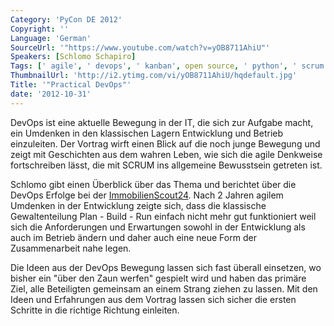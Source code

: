 ```yaml
---
Category: 'PyCon DE 2012'
Copyright: ''
Language: 'German'
SourceUrl: '"https://www.youtube.com/watch?v=yOB8711AhiU"'
Speakers: [Schlomo Schapiro]
Tags: [' agile', ' devops', ' kanban', open source, ' python', ' scrum', ' web']
ThumbnailUrl: 'http://i2.ytimg.com/vi/yOB8711AhiU/hqdefault.jpg'
Title: '"Practical DevOps"'
date: '2012-10-31'
---
```

DevOps ist eine aktuelle Bewegung in der IT, die sich zur Aufgabe macht, ein
Umdenken in den klassischen Lagern Entwicklung und Betrieb einzuleiten. Der
Vortrag wirft einen Blick auf die noch junge Bewegung und zeigt mit
Geschichten aus dem wahren Leben, wie sich die agile Denkweise fortschreiben
lässt, die mit SCRUM ins allgemeine Bewusstsein getreten ist.

Schlomo gibt einen Überblick über das Thema und berichtet über die DevOps
Erfolge bei der [ImmobilienScout24](http://www.immobilienscout24.de). Nach 2
Jahren agilem Umdenken in der Entwicklung zeigte sich, dass die klassische
Gewaltenteilung Plan - Build - Run einfach nicht mehr gut funktioniert weil
sich die Anforderungen und Erwartungen sowohl in der Entwicklung als auch im
Betrieb ändern und daher auch eine neue Form der Zusammenarbeit nahe legen.

Die Ideen aus der DevOps Bewegung lassen sich fast überall einsetzen, wo
bisher ein "über den Zaun werfen" gespielt wird und haben das primäre Ziel,
alle Beteiligten gemeinsam an einem Strang ziehen zu lassen. Mit den Ideen und
Erfahrungen aus dem Vortrag lassen sich sicher die ersten Schritte in die
richtige Richtung einleiten.

